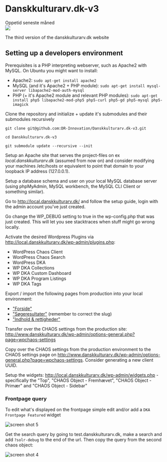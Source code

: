 Danskkulturarv.dk-v3
====================

Oppetid seneste måned  
<img src="https://app.statuscake.com/button/index.php?Track=Bzj9GSgakq&Days=30&Design=6" />

The third version of the danskkulturarv.dk website

## Setting up a developers environment

Prerequisites is a PHP interpreting webserver, such as Apache2 with MySQL. On Ubuntu you might want to install:
  - Apache2: `sudo apt-get install apache2`
  - MySQL (and it's Apache2 + PHP module): `sudo apt-get install mysql-server libapache2-mod-auth-mysql`
  - PHP (+ it's Apache2 module and relevant PHP modules): `sudo apt-get install php5 libapache2-mod-php5 php5-curl php5-gd php5-mysql php5-imagick`

Clone the repository and initialize + update it's submodules and their submodules recursively

`git clone git@github.com:DR-Innovation/Danskkulturarv.dk-v3.git`

`cd Danskkulturarv.dk-v3`

`git submodule update --recursive --init`

Setup an Apache site that serves the project-files on ex _local.danskkulturarv.dk_ (assumed from now on) and consider modifying your machines /etc/hosts or equivalent to point that domain to your loopback IP address (127.0.0.1).

Setup a database schema and user on your local MySQL database server (using phpMyAdmin, MySQL workbench, the MySQL CLI Client or something similar).

Go to http://local.danskkulturarv.dk/ and follow the setup guide, login with the admin account you've just created.

Go change the WP_DEBUG setting to true in the wp-config.php that was just created. This will let you see stacktraces when stuff might go wrong locally.

Activate the desired Wordpress Plugins via http://local.danskkulturarv.dk/wp-admin/plugins.php:
- WordPress Chaos Client
- WordPress Chaos Search
- WordPress DKA
- WP DKA Collections
-	WP DKA Custom Dashboard
- WP DKA Program Listings
- WP DKA Tags

Export / import the following pages from production into your local environment:
- ["Forside"](http://www.danskkulturarv.dk/wp-admin/post.php?post=787&action=edit)
- ["Søgeresultater"](http://www.danskkulturarv.dk/wp-admin/post.php?post=4&action=edit) (remember to correct the slug)
- ["Indhold & rettigheder"](http://www.danskkulturarv.dk/wp-admin/post.php?post=138&action=edit)

Transfer over the CHAOS settings from the production site: http://www.danskkulturarv.dk/wp-admin/options-general.php?page=wpchaos-settings

Copy over the CHAOS settings from the production environment to the CHAOS settings page on http://www.danskkulturarv.dk/wp-admin/options-general.php?page=wpchaos-settings. Consider generating a new client UUID.

Setup the widgets: http://local.danskkulturarv.dk/wp-admin/widgets.php - specifically the "Top", "CHAOS Object - Fremhævet", "CHAOS Object - Primær" and "CHAOS Object - Sidebar"


### Frontpage query

To edit what's displayed on the frontpage simple edit and/or add a `DKA Frontpage Featured` widget

![screen shot 5](https://cloud.githubusercontent.com/assets/3859425/15181911/05ab771c-178a-11e6-9ca7-0c4194f42eb5.png)

Get the search query by going to test.danskkulturarv.dk, make a search and add `?solr-debug` to the end of the url. Then copy the query from the second chaos object:

![screen shot 4](https://user-images.githubusercontent.com/190005/33328048-415de2da-d459-11e7-8b76-523e03c903b6.png)


